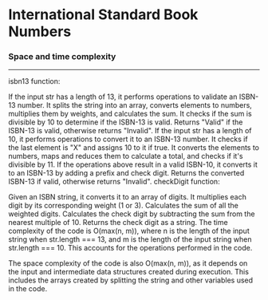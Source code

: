 # International Standard Book Numbers





### Space and time complexity
-----
isbn13 function:

If the input str has a length of 13, it performs operations to validate an ISBN-13 number.
It splits the string into an array, converts elements to numbers, multiplies them by weights, and calculates the sum.
It checks if the sum is divisible by 10 to determine if the ISBN-13 is valid.
Returns "Valid" if the ISBN-13 is valid, otherwise returns "Invalid".
If the input str has a length of 10, it performs operations to convert it to an ISBN-13 number.
It checks if the last element is "X" and assigns 10 to it if true.
It converts the elements to numbers, maps and reduces them to calculate a total, and checks if it's divisible by 11.
If the operations above result in a valid ISBN-10, it converts it to an ISBN-13 by adding a prefix and check digit.
Returns the converted ISBN-13 if valid, otherwise returns "Invalid".
checkDigit function:

Given an ISBN string, it converts it to an array of digits.
It multiplies each digit by its corresponding weight (1 or 3).
Calculates the sum of all the weighted digits.
Calculates the check digit by subtracting the sum from the nearest multiple of 10.
Returns the check digit as a string.
The time complexity of the code is O(max(n, m)), where n is the length of the input string when str.length === 13, and m is the length of the input string when str.length === 10. This accounts for the operations performed in the code.

The space complexity of the code is also O(max(n, m)), as it depends on the input and intermediate data structures created during execution. This includes the arrays created by splitting the string and other variables used in the code.